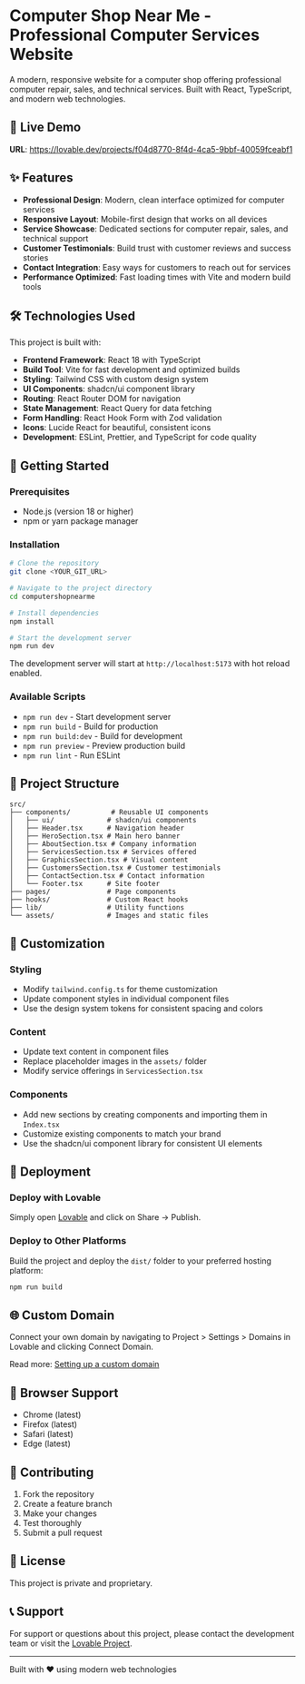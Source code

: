 # Computer Shop Near Me - Professional Computer Services Website

A modern, responsive website for a computer shop offering professional computer repair, sales, and technical services. Built with React, TypeScript, and modern web technologies.

## 🚀 Live Demo

**URL**: https://lovable.dev/projects/f04d8770-8f4d-4ca5-9bbf-40059fceabf1

## ✨ Features

- **Professional Design**: Modern, clean interface optimized for computer services
- **Responsive Layout**: Mobile-first design that works on all devices
- **Service Showcase**: Dedicated sections for computer repair, sales, and technical support
- **Customer Testimonials**: Build trust with customer reviews and success stories
- **Contact Integration**: Easy ways for customers to reach out for services
- **Performance Optimized**: Fast loading times with Vite and modern build tools

## 🛠️ Technologies Used

This project is built with:

- **Frontend Framework**: React 18 with TypeScript
- **Build Tool**: Vite for fast development and optimized builds
- **Styling**: Tailwind CSS with custom design system
- **UI Components**: shadcn/ui component library
- **Routing**: React Router DOM for navigation
- **State Management**: React Query for data fetching
- **Form Handling**: React Hook Form with Zod validation
- **Icons**: Lucide React for beautiful, consistent icons
- **Development**: ESLint, Prettier, and TypeScript for code quality

## 🚀 Getting Started

### Prerequisites

- Node.js (version 18 or higher)
- npm or yarn package manager

### Installation

```bash
# Clone the repository
git clone <YOUR_GIT_URL>

# Navigate to the project directory
cd computershopnearme

# Install dependencies
npm install

# Start the development server
npm run dev
```

The development server will start at `http://localhost:5173` with hot reload enabled.

### Available Scripts

- `npm run dev` - Start development server
- `npm run build` - Build for production
- `npm run build:dev` - Build for development
- `npm run preview` - Preview production build
- `npm run lint` - Run ESLint

## 📁 Project Structure

```
src/
├── components/          # Reusable UI components
│   ├── ui/             # shadcn/ui components
│   ├── Header.tsx      # Navigation header
│   ├── HeroSection.tsx # Main hero banner
│   ├── AboutSection.tsx # Company information
│   ├── ServicesSection.tsx # Services offered
│   ├── GraphicsSection.tsx # Visual content
│   ├── CustomersSection.tsx # Customer testimonials
│   ├── ContactSection.tsx # Contact information
│   └── Footer.tsx      # Site footer
├── pages/              # Page components
├── hooks/              # Custom React hooks
├── lib/                # Utility functions
└── assets/             # Images and static files
```

## 🎨 Customization

### Styling

- Modify `tailwind.config.ts` for theme customization
- Update component styles in individual component files
- Use the design system tokens for consistent spacing and colors

### Content

- Update text content in component files
- Replace placeholder images in the `assets/` folder
- Modify service offerings in `ServicesSection.tsx`

### Components

- Add new sections by creating components and importing them in `Index.tsx`
- Customize existing components to match your brand
- Use the shadcn/ui component library for consistent UI elements

## 🚀 Deployment

### Deploy with Lovable

Simply open [Lovable](https://lovable.dev/projects/f04d8770-8f4d-4ca5-9bbf-40059fceabf1) and click on Share → Publish.

### Deploy to Other Platforms

Build the project and deploy the `dist/` folder to your preferred hosting platform:

```bash
npm run build
```

## 🌐 Custom Domain

Connect your own domain by navigating to Project > Settings > Domains in Lovable and clicking Connect Domain.

Read more: [Setting up a custom domain](https://docs.lovable.dev/tips-tricks/custom-domain#step-by-step-guide)

## 📱 Browser Support

- Chrome (latest)
- Firefox (latest)
- Safari (latest)
- Edge (latest)

## 🤝 Contributing

1. Fork the repository
2. Create a feature branch
3. Make your changes
4. Test thoroughly
5. Submit a pull request

## 📄 License

This project is private and proprietary.

## 📞 Support

For support or questions about this project, please contact the development team or visit the [Lovable Project](https://lovable.dev/projects/f04d8770-8f4d-4ca5-9bbf-40059fceabf1).

---

Built with ❤️ using modern web technologies
